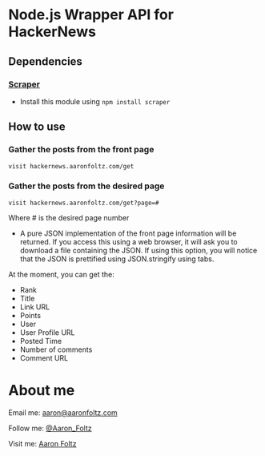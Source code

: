 # Node.js Wrapper API for HackerNews

## Dependencies
### [Scraper](https://github.com/mape/node-scraper)
* Install this module using `npm install scraper`
	

## How to use

### Gather the posts from the front page
	visit hackernews.aaronfoltz.com/get
### Gather the posts from the desired page
	visit hackernews.aaronfoltz.com/get?page=#
Where # is the desired page number
	
* A pure JSON implementation of the front page information will be returned.  If you access this using a web browser, it will ask you to download a file containing the JSON.  If using this option, you will notice that the JSON is prettified using JSON.stringify using tabs.
	

At the moment, you can get the:

* Rank
* Title
* Link URL
* Points
* User
* User Profile URL
* Posted Time
* Number of comments
* Comment URL
	
# About me

Email me: [aaron@aaronfoltz.com](mailto:aaron@aaronfoltz.com)

Follow me: [@Aaron_Foltz](http://twitter.com/Aaron_Foltz)

Visit me: [Aaron Foltz](http://www.aaronfoltz.com)